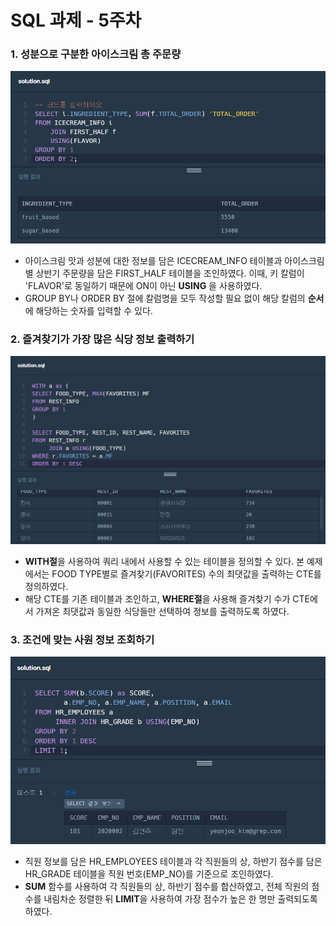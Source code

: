 # SQL 과제 - 5주차

### 1. 성분으로 구분한 아이스크림 총 주문량
![sql-1](/img/sql_1105_1.png)

+ 아이스크림 맛과 성분에 대한 정보를 담은 ICECREAM_INFO 테이블과 아이스크림별 상반기 주문량을 담은 FIRST_HALF 테이블을 조인하였다. 이때, 키 칼럼이 'FLAVOR'로 동일하기 때문에 ON이 아닌 **USING** 을 사용하였다.
+ GROUP BY나 ORDER BY 절에 칼럼명을 모두 작성할 필요 없이 해당 칼럼의 **순서**에 해당하는 숫자를 입력할 수 있다.


### 2. 즐겨찾기가 가장 많은 식당 정보 출력하기
![sql-2](/img/sql_1105_2.png)

+ **WITH절**을 사용하여 쿼리 내에서 사용할 수 있는 테이블을 정의할 수 있다. 본 예제에서는 FOOD TYPE별로 즐겨찾기(FAVORITES) 수의 최댓값을 출력하는 CTE를 정의하였다.
+ 해당 CTE를 기존 테이블과 조인하고, **WHERE절**을 사용해 즐겨찾기 수가 CTE에서 가져온 최댓값과 동일한 식당들만 선택하여 정보를 출력하도록 하였다.


### 3. 조건에 맞는 사원 정보 조회하기
![sql-3](/img/sql_1105_4.png)

+ 직원 정보를 담은 HR_EMPLOYEES 테이블과 각 직원들의 상, 하반기 점수를 담은 HR_GRADE 테이블을 직원 번호(EMP_NO)를 기준으로 조인하였다.
+ **SUM** 함수를 사용하여 각 직원들의 상, 하반기 점수를 합산하였고, 전체 직원의 점수를 내림차순 정렬한 뒤 **LIMIT**을 사용하여 가장 점수가 높은 한 명만 출력되도록 하였다.